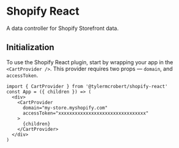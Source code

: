 # Shopify React

A data controller for Shopify Storefront data.

## Initialization

To use the Shopify React plugin, start by wrapping your app in the `<CartProvider />`. This provider requires two props — `domain`, and `accessToken`.

```tsx
import { CartProvider } from '@tylermcrobert/shopify-react'
const App = ({ children }) => (
  <div>
    <CartProvider
      domain="my-store.myshopify.com"
      accessToken="xxxxxxxxxxxxxxxxxxxxxxxxxxxxxxxx"
    >
      {children}
    </CartProvider>
  </div>
)
```
